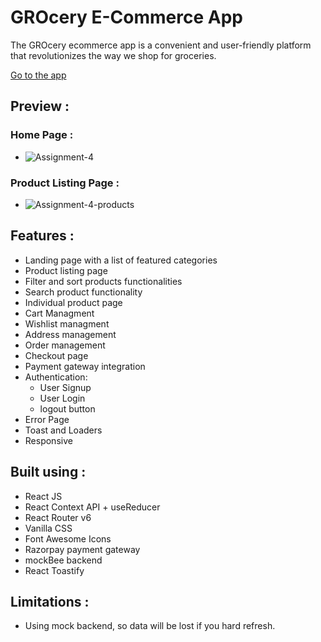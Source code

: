 # GROcery E-Commerce App

The GROcery ecommerce app is a convenient and user-friendly platform that revolutionizes the way we shop for groceries.

[Go to the app](https://ecommerce-app-lilac-tau.vercel.app/)

## Preview :

### Home Page :

- ![Assignment-4](https://github.com/faheemk23/Ecommerce-app/assets/121616994/f94f97c2-d952-456c-8741-29bc35aed6f5)

### Product Listing Page :

- ![Assignment-4-products](https://github.com/faheemk23/Ecommerce-app/assets/121616994/78741924-914a-455b-91c4-1d6ec3ab68c1)

## Features :

- Landing page with a list of featured categories
- Product listing page
- Filter and sort products functionalities
- Search product functionality
- Individual product page
- Cart Managment
- Wishlist managment
- Address management
- Order management
- Checkout page
- Payment gateway integration
- Authentication:
    - User Signup
    - User Login
    - logout button
- Error Page
- Toast and Loaders
- Responsive

## Built using :

- React JS
- React Context API + useReducer
- React Router v6
- Vanilla CSS
- Font Awesome Icons
- Razorpay payment gateway
- mockBee backend
- React Toastify

## Limitations :

- Using mock backend, so data will be lost if you hard refresh.
